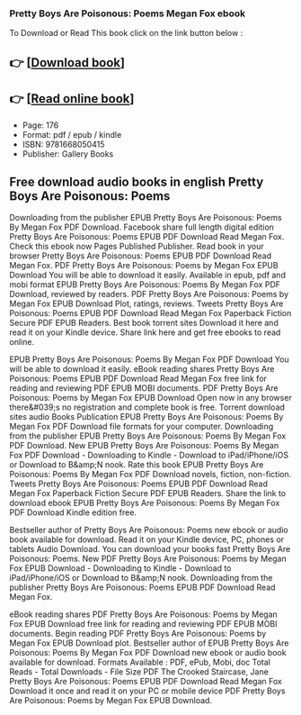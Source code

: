 ### Pretty Boys Are Poisonous: Poems Megan Fox ebook

To Download or Read This book click on the link button below :

## 👉  [**[Download book](http://filesbooks.info/download.php?group=book&from=github.com&id=689637&lnk=1066 "Download book")**]

## 👉  [**[Read online book](http://filesbooks.info/download.php?group=book&from=github.com&id=689637&lnk=1066 "Read online book")**]


* Page: 176
* Format: pdf / epub / kindle
* ISBN: 9781668050415
* Publisher: Gallery Books



## Free download audio books in english Pretty Boys Are Poisonous: Poems


Downloading from the publisher EPUB Pretty Boys Are Poisonous: Poems By Megan Fox PDF Download. Facebook share full length digital edition Pretty Boys Are Poisonous: Poems EPUB PDF Download Read Megan Fox. Check this ebook now Pages Published Publisher. Read book in your browser Pretty Boys Are Poisonous: Poems EPUB PDF Download Read Megan Fox. PDF Pretty Boys Are Poisonous: Poems by Megan Fox EPUB Download You will be able to download it easily. Available in epub, pdf and mobi format EPUB Pretty Boys Are Poisonous: Poems By Megan Fox PDF Download, reviewed by readers. PDF Pretty Boys Are Poisonous: Poems by Megan Fox EPUB Download Plot, ratings, reviews. Tweets Pretty Boys Are Poisonous: Poems EPUB PDF Download Read Megan Fox Paperback Fiction Secure PDF EPUB Readers. Best book torrent sites Download it here and read it on your Kindle device. Share link here and get free ebooks to read online.

EPUB Pretty Boys Are Poisonous: Poems By Megan Fox PDF Download You will be able to download it easily. eBook reading shares Pretty Boys Are Poisonous: Poems EPUB PDF Download Read Megan Fox free link for reading and reviewing PDF EPUB MOBI documents. PDF Pretty Boys Are Poisonous: Poems by Megan Fox EPUB Download Open now in any browser there&amp;#039;s no registration and complete book is free. Torrent download sites audio Books Publication EPUB Pretty Boys Are Poisonous: Poems By Megan Fox PDF Download file formats for your computer. Downloading from the publisher EPUB Pretty Boys Are Poisonous: Poems By Megan Fox PDF Download. New EPUB Pretty Boys Are Poisonous: Poems By Megan Fox PDF Download - Downloading to Kindle - Download to iPad/iPhone/iOS or Download to B&amp;amp;N nook. Rate this book EPUB Pretty Boys Are Poisonous: Poems By Megan Fox PDF Download novels, fiction, non-fiction. Tweets Pretty Boys Are Poisonous: Poems EPUB PDF Download Read Megan Fox Paperback Fiction Secure PDF EPUB Readers. Share the link to download ebook EPUB Pretty Boys Are Poisonous: Poems By Megan Fox PDF Download Kindle edition free.

Bestseller author of Pretty Boys Are Poisonous: Poems new ebook or audio book available for download. Read it on your Kindle device, PC, phones or tablets Audio Download. You can download your books fast Pretty Boys Are Poisonous: Poems. New PDF Pretty Boys Are Poisonous: Poems by Megan Fox EPUB Download - Downloading to Kindle - Download to iPad/iPhone/iOS or Download to B&amp;amp;N nook. Downloading from the publisher Pretty Boys Are Poisonous: Poems EPUB PDF Download Read Megan Fox.

eBook reading shares PDF Pretty Boys Are Poisonous: Poems by Megan Fox EPUB Download free link for reading and reviewing PDF EPUB MOBI documents. Begin reading PDF Pretty Boys Are Poisonous: Poems by Megan Fox EPUB Download plot. Bestseller author of EPUB Pretty Boys Are Poisonous: Poems By Megan Fox PDF Download new ebook or audio book available for download. Formats Available : PDF, ePub, Mobi, doc Total Reads - Total Downloads - File Size PDF The Crooked Staircase, Jane Pretty Boys Are Poisonous: Poems EPUB PDF Download Read Megan Fox Download it once and read it on your PC or mobile device PDF Pretty Boys Are Poisonous: Poems by Megan Fox EPUB Download.





